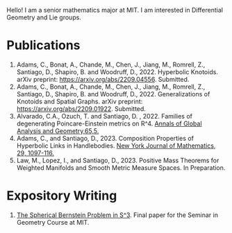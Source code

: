 
Hello! I am a senior mathematics major at MIT. I am interested in Differential Geometry and Lie groups.

# Publications

1. Adams, C., Bonat, A., Chande, M., Chen, J., Jiang, M., Romrell, Z., Santiago, D., Shapiro, B. and Woodruff, D., 2022. Hyperbolic Knotoids. arXiv preprint: <https://arxiv.org/abs/2209.04556>. Submitted.
2. Adams, C., Bonat, A., Chande, M., Chen, J., Jiang, M., Romrell, Z., Santiago, D., Shapiro, B. and Woodruff, D., 2022. Generalizations of Knotoids and Spatial Graphs. arXiv preprint: <https://arxiv.org/abs/2209.01922>. Submitted.
3. Alvarado, C.A., Ozuch, T. and Santiago, D. , 2022. Families of degenerating Poincare-Einstein metrics on R^4. [Annals of Global Analysis and Geometry,65,5.](https://link.springer.com/article/10.1007/s10455-023-09923-y)
4. Adams, C., and Santiago, D., 2023. Composition Properties of Hyperbolic Links in Handlebodies. [New York Journal of Mathematics, 29, 1097-116.](https://nyjm.albany.edu/j/2023/29-44.html)
5. Law, M., Lopez, I., and Santiago, D., 2023. Positive Mass Theorems for Weighted Manifolds and Smooth Metric Measure Spaces. In Preparation.

# Expository Writing

1. [The Spherical Bernstein Problem in S^3](https://dasantiag.github.io/public/Daniel_Santiago_Final_Project_18_994_2.pdf). Final paper for the Seminar in Geometry Course at MIT.
